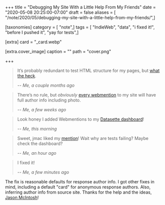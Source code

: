 +++
title = "Debugging My Site With a Little Help From My Friends"
date = "2020-05-08 20:25:00-07:00"
draft = false
aliases = [ "/note/2020/05/debugging-my-site-with-a-little-help-from-my-friends/",]

[taxonomies]
category = [ "note",]
tags = [ "IndieWeb", "data", "i fixed it!", "before I pushed it", "yay for tests",]

[extra]
card = "_card.webp"

[extra.cover_image]
caption = ""
path = "cover.png"

+++

[what the heck]: /note/2020/03/passing-tests-is-now-required-to-push/

> It’s probably redundant to test HTML structure for my pages, but [what the heck][].
>
> -- <cite>Me, a couple months ago</cite>

[every webmention]: /note/2020/04/yay-i-added-mentions-and-replies/

> There’s no rule, but *obviously* [every webmention][] to my site will have
> full author info including photo.
>
> -- <cite>Me, a few weeks ago</cite>

[Datasette dashboard]: /note/2020/05/datasette-sure-is-nifty/

> Look honey I added Webmentions to my [Datasette dashboard][]!
>
> -- <cite>Me, this morning</cite>

[mention]: /note/2020/05/pondering-my-indieweb-guinea-pig/

> Sweet, jmac liked my [mention][]!  Wait why are tests failing? Maybe check
> the dashboard?
>
> -- <cite>Me, an hour ago</cite>

> I fixed it!
>
> -- <cite>Me, a few minutes ago</cite>

[Jason McIntosh]: https://jmac.org

The fix is reasonable defaults for response author info. I got other
fixes in mind, including a default "card" for anonymous response
authors. Also, inferring author info from source site. Thanks for the
help and the ideas, [Jason McIntosh][]!